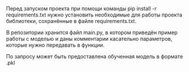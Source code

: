 Перед запуском проекта при помощи команды pip install -r requirements.txt нужно установить необходимые для работы проекта библиотеки, сохранённые в файле requirements.txt.

В репозитории хранится файл main.py, в котором приведён пример работы с моделью и даны комментарии касательно параметров, которые нужно передавать в функции.

По запросу может быть предоставлена обученная модель в формате .pkl
